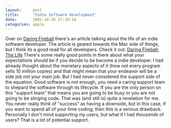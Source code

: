 ```yaml
---
layout:     post
title:      "Indie Software Development"
date:       2005-10-28 17:39:18
categories: apple
---
```

Over on [Daring Fireball](http://daringfireball.net/) there's an article talking about the life of an indie software developer. The article is geared towards the Mac side of things, but I think its a good read for all developers. Check it out: [Daring Fireball: The Life](http://daringfireball.net/2005/10/the_life) There's some really good points in there about what your expectations should be if you decide to be become a indie developer. I had already thought about the monetary aspects of it (how not every program sells 10 million copies) and that might mean that your endeavor will be a side job not your main job. But I had never considered the support side of the equation. Good software is not enough, you need a caring support team to shepard the software through its lifecycle. If you are the only person on this "support team" that means you are going to be busy or you are not going to be slinging code. That was (and still is) quite a revelation for me. You never really think of "success" as having a downside, but in this case, if you want to spend all of your time coding, then this is a serious drawback. Personally I don't mind supporting my users, but what if I had _thousands_ of users? That is a lot of potential support. 
